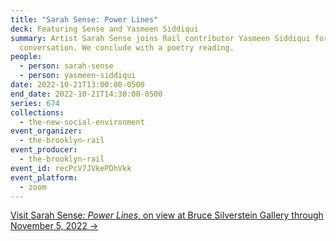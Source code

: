```yaml
---
title: "Sarah Sense: Power Lines"
deck: Featuring Sense and Yasmeen Siddiqui
summary: Artist Sarah Sense joins Rail contributor Yasmeen Siddiqui for a
  conversation. We conclude with a poetry reading.
people:
  - person: sarah-sense
  - person: yasmeen-siddiqui
date: 2022-10-21T13:00:00-0500
end_date: 2022-10-21T14:30:00-0500
series: 674
collections:
  - the-new-social-environment
event_organizer:
  - the-brooklyn-rail
event_producer:
  - the-brooklyn-rail
event_id: recPcV7JVkePDhVkk
event_platform:
  - zoom
---
```

[V﻿isit Sarah Sense: *Power Lines*, on view at Bruce Silverstein Gallery through November 5, 2022 →](https://www.brucesilverstein.com/exhibitions/sarah-sense-i-power-lines)